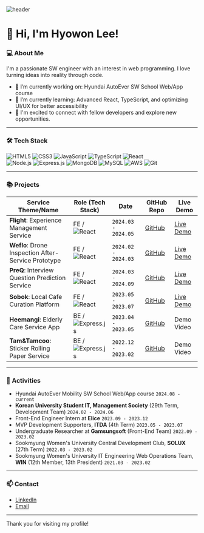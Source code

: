 ![header](https://capsule-render.vercel.app/api?type=waving&color=auto&height=250&section=header&text=YOU%20CAN%20DO%20IT!&fontSize=65)
# 👋 Hi, I'm Hyowon Lee!

### 💻 About Me
I'm a passionate SW engineer with an interest in web programming. I love turning ideas into reality through code.

- 🔭 I’m currently working on: Hyundai AutoEver SW School Web/App course
- 🌱 I’m currently learning: Advanced React, TypeScript, and optimizing UI/UX for better accessibility
- 🌈 I'm excited to connect with fellow developers and explore new opportunities.

---

### 🛠 Tech Stack
![HTML5](https://img.shields.io/badge/html5-%23E34F26.svg?style=flat&logo=html5&logoColor=white)
![CSS3](https://img.shields.io/badge/css3-%231572B6.svg?style=flat&logo=css3&logoColor=white)
![JavaScript](https://img.shields.io/badge/javascript-%23323330.svg?style=flat&logo=javascript&logoColor=%23F7DF1E)
![TypeScript](https://img.shields.io/badge/typescript-%23007ACC.svg?style=flat&logo=typescript&logoColor=white)
![React](https://img.shields.io/badge/react-%2320232a.svg?style=flat&logo=react&logoColor=%2361DAFB)    
![Node.js](https://img.shields.io/badge/node.js-%2343853D.svg?style=flat&logo=node.js&logoColor=white)
![Express.js](https://img.shields.io/badge/express.js-%23404d59.svg?style=flat&logo=express&logoColor=%2361DAFB)
![MongoDB](https://img.shields.io/badge/mongodb-%234ea94b.svg?style=flat&logo=mongodb&logoColor=white)
![MySQL](https://img.shields.io/badge/mysql-%2300f.svg?style=flat&logo=mysql&logoColor=white)
![AWS](https://img.shields.io/badge/Amazon%20AWS-%23232F3E.svg?style=flat&logo=amazon-aws&logoColor=%23FF9900)
![Git](https://img.shields.io/badge/git-%23F05033.svg?style=flat&logo=git&logoColor=white)

---

### 📚 Projects

| Service Theme/Name                          | Role (Tech Stack)                                | Date                         | GitHub Repo | Live Demo                        |
|---------------------------------------------|--------------------------------------------------|------------------------------|-------------|----------------------------------|
| **Flight**: Experience Management Service           | FE / ![React](https://img.shields.io/badge/React-20232A?style=flat&logo=react&logoColor=61DAFB) | `2024.03 - 2024.05`        | [GitHub](https://github.com/KUSITMS-29th-TEAM-B/Frontend) | [Live Demo](https://gangflight.netlify.app/) |
| **Weflo**: Drone Inspection After-Service Prototype | FE / ![React](https://img.shields.io/badge/React-20232A?style=flat&logo=react&logoColor=61DAFB) | `2024.02 - 2024.03`   | [GitHub](https://github.com/orgs/Weflo-A/repositories) | [Live Demo](http://weflow-a-bucket.s3-website.ap-northeast-2.amazonaws.com/monitoring/drone-search) |
| **PreQ**: Interview Question Prediction Service     | FE / ![React](https://img.shields.io/badge/React-20232A?style=flat&logo=react&logoColor=61DAFB) | `2024.03 - 2024.09`  | [GitHub](https://github.com/orgs/pre-Q/repositories) | [Live Demo](https://preq.netlify.app/) |
| **Sobok**: Local Cafe Curation Platform             | FE / ![React](https://img.shields.io/badge/React-20232A?style=flat&logo=react&logoColor=61DAFB) | `2023.05 - 2023.07`         | [GitHub](https://github.com/jobofbrothers-sobok) | [Live Demo](https://sobok.co.kr/) |
| **Heemangi**: Elderly Care Service App              | BE / ![Express.js](https://img.shields.io/badge/express.js-%23404d59.svg?style=flat&logo=express&logoColor=%2361DAFB) | `2023.04 - 2023.05`       | [GitHub](https://github.com/orgs/YoJuemGutDuel/repositories) | Demo Video |
| **Tam&Tamcoo**: Sticker Rolling Paper Service     | BE / ![Express.js](https://img.shields.io/badge/express.js-%23404d59.svg?style=flat&logo=express&logoColor=%2361DAFB) | `2022.12 - 2023.02`  | [GitHub](https://github.com/ymj07168/snS_TamandTamcoo) | Demo Video |

---

### 💼 Activities

- Hyundai AutoEver Mobility SW School Web/App course `2024.08 - current`
- **Korean University Student IT, Management Society** (29th Term, Development Team) `2024.02 - 2024.06`
- Front-End Engineer Intern at **Elice** `2023.09 - 2023.12`
- MVP Development Supporters, **ITDA** (4th Term) `2023.05 - 2023.07`
- Undergraduate Researcher at **Gamsungsoft** (Front-End Team) `2022.09 - 2023.02`
- Sookmyung Women's University Central Development Club, **SOLUX** (27th Term) `2022.03 - 2023.02`
- Sookmyung Women's University IT Engineering Web Operations Team, **WIN** (12th Member, 13th President) `2021.03 - 2023.02`

<!--### 📈 Skills & Strengths
- **Collaborative**: Proven ability to work effectively in diverse teams, bridging communication between developers, planners, and designers.
- **Problem-Solver**: Skilled at troubleshooting and resolving conflicts, ensuring project deadlines are met.
- **Adaptable**: Quickly adapts to new technologies and environments, with a strong desire to continuously learn and improve. -->

---

### 📫 Contact
- [LinkedIn](https://www.linkedin.com/in/hyowonlee00/)
- [Email](mailto:ymj07168@gmail.com)

---

Thank you for visiting my profile!
